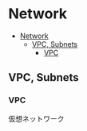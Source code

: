 # Network

- [Network](#network)
  - [VPC, Subnets](#vpc-subnets)
    - [VPC](#vpc)

## VPC, Subnets

### VPC

仮想ネットワーク
